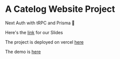 # A Catelog Website Project

Next Auth with tRPC and Prisma 🎃

Here's the [link](https://docs.google.com/presentation/d/13psPsSPCyWQ5f8Fq8wQ0HEII4C3EbsltW3rQ2xR7550/edit?usp=sharing) for our Slides

The project is deployed on vercel [here](https://media-tracking-website.vercel.app/log-in)

The demo is [here](https://drive.google.com/drive/folders/1Fs-92QpPm9G0bsUaRnLhuStsfbMNDQ84?usp=sharing)
